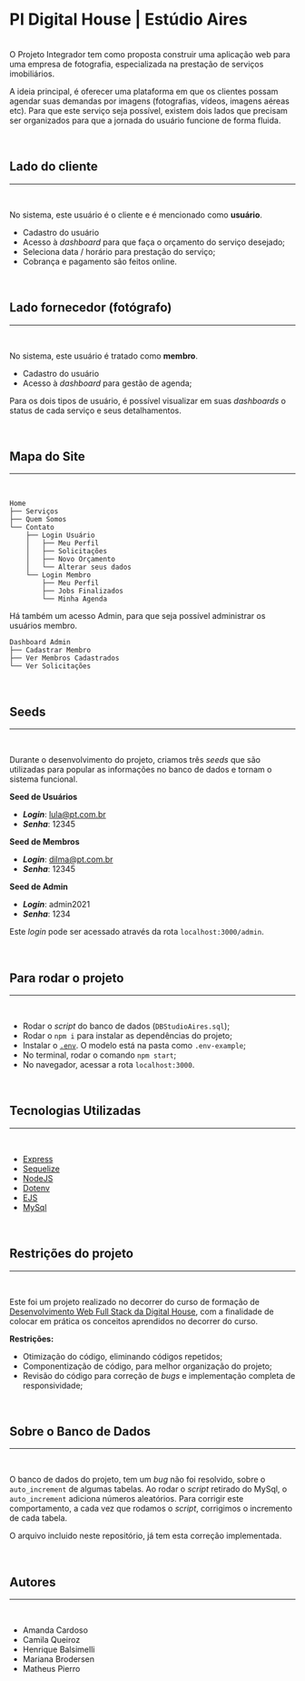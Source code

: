 # PI Digital House | Estúdio Aires
</br>
O Projeto Integrador tem como proposta construir uma aplicação web para uma empresa de fotografia, especializada na prestação de serviços imobiliários.

A ideia principal, é oferecer uma plataforma em que os clientes possam agendar suas demandas por imagens (fotografias, vídeos, imagens aéreas etc). Para que este serviço seja possível, existem dois lados que precisam ser organizados para que a jornada do usuário funcione de forma fluida.

</br>

## Lado do cliente
----
</br>

No sistema, este usuário é o cliente e é mencionado como **usuário**.

- Cadastro do usuário
- Acesso à _dashboard_ para que faça o orçamento do serviço desejado;
- Seleciona data / horário para prestação do serviço;
- Cobrança e pagamento são feitos online.

</br>

## Lado fornecedor (fotógrafo)
----
</br>

No sistema, este usuário é tratado como **membro**.

- Cadastro do usuário
- Acesso à _dashboard_ para gestão de agenda;

Para os dois tipos de usuário, é possível visualizar em suas _dashboards_ o status de cada serviço e seus detalhamentos.

</br>

## Mapa do Site
----
</br>

```
Home
├── Serviços
├── Quem Somos
└── Contato
    ├── Login Usuário
    │   ├── Meu Perfil
    │   ├── Solicitações
    │   ├── Novo Orçamento
    │   └── Alterar seus dados
    └── Login Membro
        ├── Meu Perfil
        ├── Jobs Finalizados
        └── Minha Agenda
```

Há também um acesso Admin, para que seja possível administrar os usuários membro.

```
Dashboard Admin
├── Cadastrar Membro
├── Ver Membros Cadastrados
└── Ver Solicitações
```

</br>

## Seeds
----
</br>

Durante o desenvolvimento do projeto, criamos três _seeds_ que são utilizadas para popular as informações no banco de dados e tornam o sistema funcional.

**Seed de Usuários**

- **_Login_**: lula@pt.com.br
- **_Senha_**: 12345

**Seed de Membros**

- **_Login_**: dilma@pt.com.br
- **_Senha_**: 12345

**Seed de Admin**

- **_Login_**: admin2021
- **_Senha_**: 1234

Este _login_ pode ser acessado através da rota `localhost:3000/admin`.

</br>

## Para rodar o projeto
----
</br>

- Rodar o _script_ do banco de dados (`DBStudioAires.sql`);
- Rodar o `npm i` para instalar as dependências do projeto;
- Instalar o [`.env`](https://www.npmjs.com/package/dotenv). O modelo está na pasta como `.env-example`;
- No terminal, rodar o comando `npm start`;
- No navegador, acessar a rota `localhost:3000`.

</br>

## Tecnologias Utilizadas
----
</br>

- [Express](https://expressjs.com/)
- [Sequelize](https://sequelize.org/)
- [NodeJS](https://nodejs.org/en/)
- [Dotenv](https://www.npmjs.com/package/dotenv)
- [EJS](https://www.npmjs.com/package/ejs)
- [MySql](https://www.mysql.com/)

</br>

## Restrições do projeto
----
</br>

Este foi um projeto realizado no decorrer do curso de formação de [Desenvolvimento Web Full Stack da Digital House](https://www.digitalhouse.com/br/curso/desenvolvimento-web-full-stack), com a finalidade de colocar em prática os conceitos aprendidos no decorrer do curso.
</br>

**Restrições:**

- Otimização do código, eliminando códigos repetidos;
- Componentização de código, para melhor organização do projeto;
- Revisão do código para correção de _bugs_ e implementação completa de responsividade;

</br>

## Sobre o Banco de Dados
----
</br>

O banco de dados do projeto, tem um _bug_ não foi resolvido, sobre o `auto_increment` de algumas tabelas. Ao rodar o _script_ retirado do MySql, o `auto_increment` adiciona números aleatórios. Para corrigir este comportamento, a cada vez que rodamos o _script_, corrigimos o incremento de cada tabela.

O arquivo incluido neste repositório, já tem esta correção implementada.

</br>

## Autores
----
</br>

- Amanda Cardoso
- Camila Queiroz
- Henrique Balsimelli
- Mariana Brodersen
- Matheus Pierro
